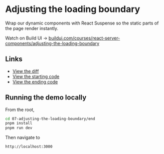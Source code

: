# Adjusting the loading boundary

Wrap our dynamic components with React Suspense so the static parts of the page render instantly.

Watch on Build UI → [buildui.com/courses/react-server-components/adjusting-the-loading-boundary](http://buildui.com/series/react-server-components/adjusting-the-loading-boundary)

## Links

- [View the diff](./lesson.diff)
- [View the starting code](./begin)
- [View the ending code](./end)

## Running the demo locally

From the root,

```sh
cd 07-adjusting-the-loading-boundary/end
pnpm install
pnpm run dev
```

Then navigate to

```text
http://localhost:3000
```
